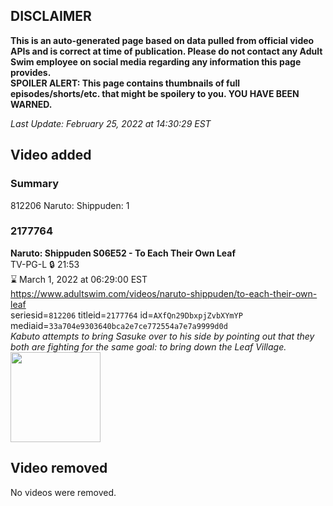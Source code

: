 ## DISCLAIMER
**This is an auto-generated page based on data pulled from official video APIs and is correct at time of publication. Please do not contact any Adult Swim employee on social media regarding any information this page provides.**  
**SPOILER ALERT: This page contains thumbnails of full episodes/shorts/etc. that might be spoilery to you. YOU HAVE BEEN WARNED.**  

_Last Update: February 25, 2022 at 14:30:29 EST_
## Video added
### Summary
812206 Naruto: Shippuden: 1  
### 2177764
**Naruto: Shippuden S06E52 - To Each Their Own Leaf**  
TV-PG-L 🔒 21:53  
⌛ March 1, 2022 at 06:29:00 EST  
https://www.adultswim.com/videos/naruto-shippuden/to-each-their-own-leaf  
seriesid=`812206` titleid=`2177764` id=`AXfQn29DbxpjZvbXYmYP` mediaid=`33a704e9303640bca2e7ce772554a7e7a9999d0d`  
_Kabuto attempts to bring Sasuke over to his side by pointing out that they both are fighting for the same goal: to bring down the Leaf Village._  
<a href="https://media.cdn.adultswim.com/uploads/20210223/thumbnails/2_212231540403-NarutoShippuden_335_ToEachTheirOwn.jpg"><img src="https://media.cdn.adultswim.com/uploads/20210223/thumbnails/2_212231540403-NarutoShippuden_335_ToEachTheirOwn.jpg" height="144px" /></a>
## Video removed
No videos were removed.  
